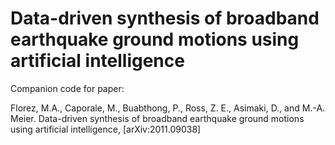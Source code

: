 # Data-driven synthesis of broadband earthquake ground motions using artificial intelligence

Companion code for paper:

Florez, M.A., Caporale, M., Buabthong, P., Ross, Z. E., Asimaki, D., and M.-A. Meier. Data-driven synthesis of broadband earthquake ground motions using artificial intelligence, [arXiv:2011.09038]
